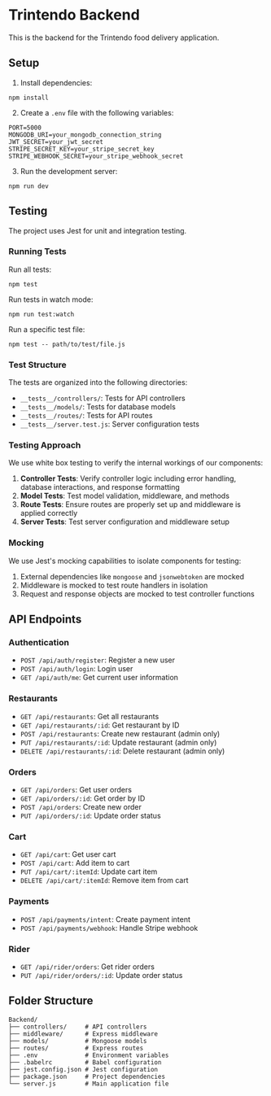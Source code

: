 # Trintendo Backend

This is the backend for the Trintendo food delivery application.

## Setup

1. Install dependencies:
```
npm install
```

2. Create a `.env` file with the following variables:
```
PORT=5000
MONGODB_URI=your_mongodb_connection_string
JWT_SECRET=your_jwt_secret
STRIPE_SECRET_KEY=your_stripe_secret_key
STRIPE_WEBHOOK_SECRET=your_stripe_webhook_secret
```

3. Run the development server:
```
npm run dev
```

## Testing

The project uses Jest for unit and integration testing. 

### Running Tests

Run all tests:
```
npm test
```

Run tests in watch mode:
```
npm run test:watch
```

Run a specific test file:
```
npm test -- path/to/test/file.js
```

### Test Structure

The tests are organized into the following directories:

- `__tests__/controllers/`: Tests for API controllers
- `__tests__/models/`: Tests for database models
- `__tests__/routes/`: Tests for API routes
- `__tests__/server.test.js`: Server configuration tests

### Testing Approach

We use white box testing to verify the internal workings of our components:

1. **Controller Tests**: Verify controller logic including error handling, database interactions, and response formatting
2. **Model Tests**: Test model validation, middleware, and methods
3. **Route Tests**: Ensure routes are properly set up and middleware is applied correctly
4. **Server Tests**: Test server configuration and middleware setup

### Mocking

We use Jest's mocking capabilities to isolate components for testing:

1. External dependencies like `mongoose` and `jsonwebtoken` are mocked
2. Middleware is mocked to test route handlers in isolation
3. Request and response objects are mocked to test controller functions

## API Endpoints

### Authentication
- `POST /api/auth/register`: Register a new user
- `POST /api/auth/login`: Login user
- `GET /api/auth/me`: Get current user information

### Restaurants
- `GET /api/restaurants`: Get all restaurants
- `GET /api/restaurants/:id`: Get restaurant by ID
- `POST /api/restaurants`: Create new restaurant (admin only)
- `PUT /api/restaurants/:id`: Update restaurant (admin only)
- `DELETE /api/restaurants/:id`: Delete restaurant (admin only)

### Orders
- `GET /api/orders`: Get user orders
- `GET /api/orders/:id`: Get order by ID
- `POST /api/orders`: Create new order
- `PUT /api/orders/:id`: Update order status

### Cart
- `GET /api/cart`: Get user cart
- `POST /api/cart`: Add item to cart
- `PUT /api/cart/:itemId`: Update cart item
- `DELETE /api/cart/:itemId`: Remove item from cart

### Payments
- `POST /api/payments/intent`: Create payment intent
- `POST /api/payments/webhook`: Handle Stripe webhook

### Rider
- `GET /api/rider/orders`: Get rider orders
- `PUT /api/rider/orders/:id`: Update order status

## Folder Structure

```
Backend/
├── controllers/     # API controllers
├── middleware/      # Express middleware
├── models/          # Mongoose models
├── routes/          # Express routes
├── .env             # Environment variables
├── .babelrc         # Babel configuration
├── jest.config.json # Jest configuration
├── package.json     # Project dependencies
└── server.js        # Main application file
``` 